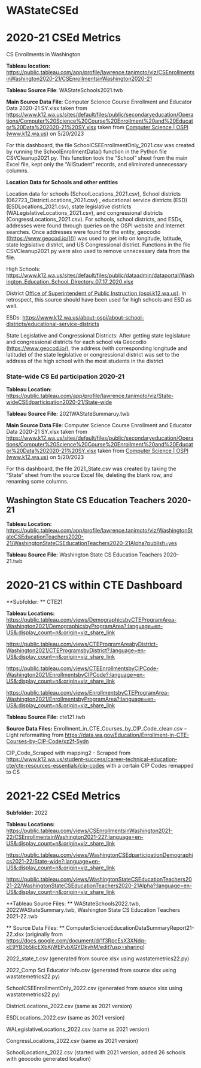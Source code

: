 # WAStateCSEd

# 2020-21 CSEd Metrics

CS Enrollments in Washington

**Tableau location:** <https://public.tableau.com/app/profile/lawrence.tanimoto/viz/CSEnrollmentsinWashington2020-21/CSEnrollmentsinWashington2020-21>

**Tableau Source File**: WAStateSchools2021.twb

**Main Source Data File**: Computer Science Course Enrollment and Educator Data 2020-21 SY.xlsx taken from <https://www.k12.wa.us/sites/default/files/public/secondaryeducation/Operations/Computer%20Science%20Course%20Enrollment%20and%20Educator%20Data%202020-21%20SY.xlsx> taken from [Computer Science | OSPI (www.k12.wa.us)](https://www.k12.wa.us/student-success/resources-subject-area/computer-science) on 5/20/2023

For this dashboard, the file SchoolCSEEnrollmentOnly\_2021.csv was created by running the SchoolEnrollmentData() function in the Python file CSVCleanup2021.py.  This function took the “School” sheet from the main Excel file, kept only the “AllStudent” records, and eliminated unnecessary columns.

**Location Data for Schools and other entities**

Location data for schools (SchoolLocations\_2021.csv),  School districts (062723\_DistrictLocations\_2021.csv) , educational service districts (ESD) (ESDLocations\_2021.csv), state legislative districts (WALegislativeLocations\_2021.csv), and congressional districts (CongressLocations\_2021.csv).   For schools, school districts, and ESDs, addresses were found through queries on the OSPI website and Internet searches.  Once addresses were found for the entity, geocodio  ([https://www.geocod.io/]())  was used to get info on longitude, latitude, state legislative district, and US Congressional district.   Functions in the file CSVCleanup2021.py were also used to remove unnecessary data from the file. 

High Schools: <https://www.k12.wa.us/sites/default/files/public/dataadmin/dataportal/Washington_Education_School_Directory_07_17_2020.xlsx>  

District [Office of Superintendent of Public Instruction (ospi.k12.wa.us)](https://eds.ospi.k12.wa.us/DirectoryEDS.aspx).  In retrospect, this source should have been used for high schools and ESD as well. 

ESDs: <https://www.k12.wa.us/about-ospi/about-school-districts/educational-service-districts>

State Legislative and Congressional Districts: After getting state legislature and congressional districts for each school via Geocodio (<https://www.geocod.io/>), the address (with corresponding longitude and latitude) of the state legislative or congressional district was set to the address of the high school with the most students in the district 

### State-wide CS Ed participation 2020-21

**Tableau Location:** <https://public.tableau.com/app/profile/lawrence.tanimoto/viz/State-wideCSEdparticipation2020-21/State-wide>

**Tableau Source File:** 2021WAStateSummaruy.twb

**Main Source Data File**: Computer Science Course Enrollment and Educator Data 2020-21 SY.xlsx taken from <https://www.k12.wa.us/sites/default/files/public/secondaryeducation/Operations/Computer%20Science%20Course%20Enrollment%20and%20Educator%20Data%202020-21%20SY.xlsx> taken from [Computer Science | OSPI (www.k12.wa.us)](https://www.k12.wa.us/student-success/resources-subject-area/computer-science) on 5/20/2023

For this dashboard, the file 2021\_State.csv was created by taking the “State” sheet from the source Excel file, deleting the blank row, and renaming some columns.

## Washington State CS Education Teachers 2020-21

**Tableau Location:** <https://public.tableau.com/app/profile/lawrence.tanimoto/viz/WashingtonStateCSEducationTeachers2020-21/WashingtonStateCSEducationTeachers2020-21Alpha?publish=yes>

**Tableau Source File:** Washington State CS Education Teachers 2020-21.twb

# 2020-21 CS within CTE Dashboard

**Subfolder: ** CTE21

**Tableau Locations:** 
<https://public.tableau.com/views/DemographicsbyCTEProgramArea-Washington2021/DemographicsbyProgramArea?:language=en-US&:display_count=n&:origin=viz_share_link>

<https://public.tableau.com/views/CTEProgramAreabyDistrict-Washington2021/CTEProgramsbyDistrict?:language=en-US&:display_count=n&:origin=viz_share_link>

<https://public.tableau.com/views/CTEEnrollmentsbyCIPCode-Washington2021/EnrollmentsbyCIPCode?:language=en-US&:display_count=n&:origin=viz_share_link>

<https://public.tableau.com/views/EnrollmentsbyCTEProgramArea-Washington2021/EnrollmentsbyProgramArea?:language=en-US&:display_count=n&:origin=viz_share_link>

**Tableau Source File:** cte121.twb  

**Source Data Files:** 
Enrollment_in_CTE_Courses_by_CIP_Code_clean.csv – Light reformatting from <https://data.wa.gov/Education/Enrollment-in-CTE-Courses-by-CIP-Code/xz2f-5ydn>

CIP_Code_Scraped with mapping2 - Scraped from <https://www.k12.wa.us/student-success/career-technical-education-cte/cte-resources-essentials/cip-codes> with a certain CIP Codes remapped to CS

# 2021-22 CSEd Metrics

**Subfolder:** 2022

**Tableau Locations:**
<https://public.tableau.com/views/CSEnrollmentsinWashington2021-22/CSEnrollmentsinWashington2021-22?:language=en-US&:display_count=n&:origin=viz_share_link>

<https://public.tableau.com/views/WashingtonCSEdparticipationDemographics2021-22/State-wide?:language=en-US&:display_count=n&:origin=viz_share_link>

<https://public.tableau.com/views/WashingtonStateCSEducationTeachers2021-22/WashingtonStateCSEducationTeachers2020-21Alpha?:language=en-US&:display_count=n&:origin=viz_share_link>

**Tableau Source Files: ** WAStateSchools2022.twb, 2022WAStateSummary.twb, Washington State CS Education Teachers 2021-22.twb

** Source Data Files: **
ComputerScienceEducationDataSummaryReport21-22.xlsx  (originally from <https://docs.google.com/document/d/1f3RpcEsX3XNdq-xE9YB0b5IjcEXbKjWEPybXGYDkyhM/edit?usp=sharing>)

2022_state_t.csv (generated from source xlsx using wastatemetrics22.py)

2022_Comp Sci Educator Info.csv (generated from source xlsx using wastatemetrics22.py)

SchoolCSEEnrollmentOnly_2022.csv (generated from source xlsx using wastatemetrics22.py)

DistrictLocations_2022.csv (same as 2021 version)

ESDLocations_2022.csv (same as 2021 version)

WALegislativeLocations_2022.csv (same as 2021 version)

CongressLocations_2022.csv (same as 2021 version)

SchoolLocations_2022.csv (started with 2021 version, added 26 schools with geocodio generated location)






